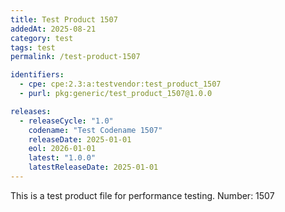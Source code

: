 ```yaml
---
title: Test Product 1507
addedAt: 2025-08-21
category: test
tags: test
permalink: /test-product-1507

identifiers:
  - cpe: cpe:2.3:a:testvendor:test_product_1507
  - purl: pkg:generic/test_product_1507@1.0.0

releases:
  - releaseCycle: "1.0"
    codename: "Test Codename 1507"
    releaseDate: 2025-01-01
    eol: 2026-01-01
    latest: "1.0.0"
    latestReleaseDate: 2025-01-01
---
```


This is a test product file for performance testing. Number: 1507
